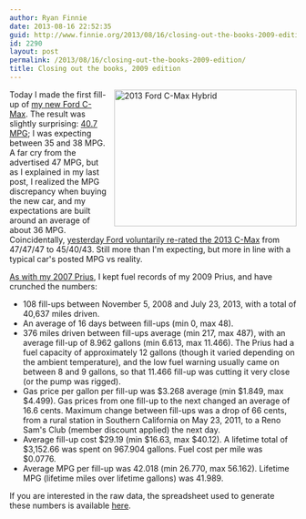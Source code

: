 ```yaml
---
author: Ryan Finnie
date: 2013-08-16 22:52:35
guid: http://www.finnie.org/2013/08/16/closing-out-the-books-2009-edition/
id: 2290
layout: post
permalink: /2013/08/16/closing-out-the-books-2009-edition/
title: Closing out the books, 2009 edition
---
```

<span style="float: right; margin-left: 1em; margin-bottom: 1em;"><a href="http://www.flickr.com/photos/fo0bar/9378584369/" title="2013 Ford C-Max Hybrid by Ryan Finnie, on Flickr"><img src="http://farm6.staticflickr.com/5513/9378584369_c328187b8e_n.jpg" width="320" height="240" alt="2013 Ford C-Max Hybrid" /></a></span>Today I made the first fill-up of [my new Ford C-Max](http://www.finnie.org/2013/07/27/new-car-2013-edition/). The result was slightly surprising: [40.7 MPG](http://www.fuelly.com/driver/fo0bar/cmax); I was expecting between 35 and 38 MPG. A far cry from the advertised 47 MPG, but as I explained in my last post, I realized the MPG discrepancy when buying the new car, and my expectations are built around an average of about 36 MPG. Coincidentally, [yesterday Ford voluntarily re-rated the 2013 C-Max](http://green.autoblog.com/2013/08/15/ford-c-max-hybrid-rerated-at-43-mpg-owners-offered-rebates/) from 47/47/47 to 45/40/43. Still more than I'm expecting, but more in line with a typical car's posted MPG vs reality.

[As with my 2007 Prius](http://www.finnie.org/2008/10/25/closing-out-the-books/), I kept fuel records of my 2009 Prius, and have crunched the numbers:

  * 108 fill-ups between November 5, 2008 and July 23, 2013, with a total of 40,637 miles driven.
  * An average of 16 days between fill-ups (min 0, max 48).
  * 376 miles driven between fill-ups average (min 217, max 487), with an average fill-up of 8.962 gallons (min 6.613, max 11.466). The Prius had a fuel capacity of approximately 12 gallons (though it varied depending on the ambient temperature), and the low fuel warning usually came on between 8 and 9 gallons, so that 11.466 fill-up was cutting it very close (or the pump was rigged).
  * Gas price per gallon per fill-up was $3.268 average (min $1.849, max $4.499). Gas prices from one fill-up to the next changed an average of 16.6 cents. Maximum change between fill-ups was a drop of 66 cents, from a rural station in Southern California on May 23, 2011, to a Reno Sam's Club (member discount applied) the next day.
  * Average fill-up cost $29.19 (min $16.63, max $40.12). A lifetime total of $3,152.66 was spent on 967.904 gallons. Fuel cost per mile was $0.0776.
  * Average MPG per fill-up was 42.018 (min 26.770, max 56.162). Lifetime MPG (lifetime miles over lifetime gallons) was 41.989.

If you are interested in the raw data, the spreadsheet used to generate these numbers is available [here](https://docs.google.com/file/d/0BxAPGYK1qCx1TG5WaXhzVFpWT0E/edit).

